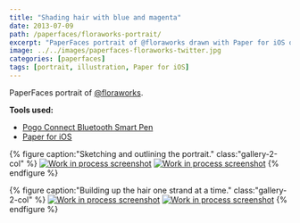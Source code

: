```yaml
---
title: "Shading hair with blue and magenta"
date: 2013-07-09
path: /paperfaces/floraworks-portrait/
excerpt: "PaperFaces portrait of @floraworks drawn with Paper for iOS on an iPad."
image: ../../images/paperfaces-floraworks-twitter.jpg
categories: [paperfaces]
tags: [portrait, illustration, Paper for iOS]
---
```


PaperFaces portrait of [@floraworks](https://twitter.com/floraworks).

**Tools used:**

- [Pogo Connect Bluetooth Smart Pen](https://www.amazon.com/gp/product/B009K448L4/ref=as_li_ss_tl?ie=UTF8&camp=1789&creative=390957&creativeASIN=B009K448L4&linkCode=as2&tag=mademist-20)
- [Paper for iOS](https://paper.bywetransfer.com/)

{% figure caption:"Sketching and outlining the portrait." class:"gallery-2-col" %}
[![Work in process screenshot](../../images/paperfaces-floraworks-process-1-600.jpg)](../../images/paperfaces-floraworks-process-1-lg.jpg)
[![Work in process screenshot](../../images/paperfaces-floraworks-process-2-600.jpg)](../../images/paperfaces-floraworks-process-2-lg.jpg)
{% endfigure %}

{% figure caption:"Building up the hair one strand at a time." class:"gallery-2-col" %}
[![Work in process screenshot](../../images/paperfaces-floraworks-process-3-600.jpg)](../../images/paperfaces-floraworks-process-3-lg.jpg)
[![Work in process screenshot](../../images/paperfaces-floraworks-process-4-600.jpg)](../../images/paperfaces-floraworks-process-4-lg.jpg)
{% endfigure %}
